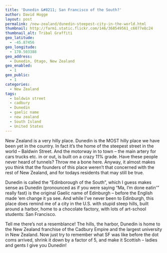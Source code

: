 ```yaml
---
title: 'Dunedin &#8211; San Francisco of the South?'
author: David Hogge
layout: post
permalink: /new-zealand/dunedin-steepest-city-in-the-world.html
thumbnail: http://farm1.static.flickr.com/146/368549561_c6077e8c24
thumbnail_alt: Tribal Graffiti
geo_latitude:
  - -45.87456
geo_longitude:
  - 170.503388
geo_address:
  - Dunedin, Otago, New Zealand
geo_enabled:
  - 1
geo_public:
  - 1
categories:
  - New Zealand
tags:
  - baldwin street
  - cadbury
  - Dunedin
  - gaelic name
  - new zealand
  - South Island
  - United States
---
```

New Zealand is a very hilly place. Dunedin is the MOST hilly place we have been yet in the country. In fact it&#8217;s the home of the steepest street in the world &#8211; Baldwin Street. And the motorway in to town &#8211; the main artery for cars trucks etc. in or out, is built on a crazy 11% grade. Have these people never heard of tunnels? Throw me a bone here. Anyway, it almost makes you think that the founders of this place weren&#8217;t that concerned with the rest of New Zealand, and for todays residents that may still be true.

Dunedin is called the &#8220;Edinborough of the South&#8221;, which I guess makes sense as Dunedin (pronounced as if you were saying &#8220;Ma, I&#8217;m done eatin'&#8221; really fast) is the original Gaelic name of Edinburgh &#8211; before the English made &#8216;em change it ya see. And while I&#8217;ve never been to Edinburgh, this place does remind me of a city in the U.S. with stupid steep hills, built around a harbor, home to a chocolate factory, with lots of art-school students: San Francisco.

Tell me there&#8217;s not a resemblance! The hills, the harbor, Dunedin is home to the New Zealand franchise of the Cadbury Empire and the largest university in New Zealand. Now just try to remember what SF was like before the dot coms arrived, shrink it down by a factor of 5, and make it Scottish &#8211; ladies and gents I give you Dunedin!
